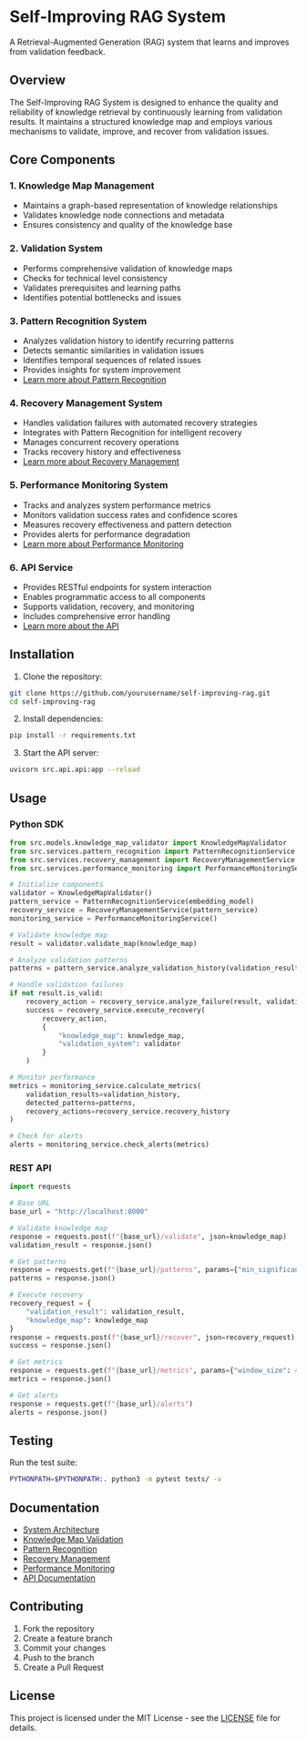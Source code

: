 # Self-Improving RAG System

A Retrieval-Augmented Generation (RAG) system that learns and improves from validation feedback.

## Overview

The Self-Improving RAG System is designed to enhance the quality and reliability of knowledge retrieval by continuously learning from validation results. It maintains a structured knowledge map and employs various mechanisms to validate, improve, and recover from validation issues.

## Core Components

### 1. Knowledge Map Management
- Maintains a graph-based representation of knowledge relationships
- Validates knowledge node connections and metadata
- Ensures consistency and quality of the knowledge base

### 2. Validation System
- Performs comprehensive validation of knowledge maps
- Checks for technical level consistency
- Validates prerequisites and learning paths
- Identifies potential bottlenecks and issues

### 3. Pattern Recognition System
- Analyzes validation history to identify recurring patterns
- Detects semantic similarities in validation issues
- Identifies temporal sequences of related issues
- Provides insights for system improvement
- [Learn more about Pattern Recognition](docs/pattern_recognition.md)

### 4. Recovery Management System
- Handles validation failures with automated recovery strategies
- Integrates with Pattern Recognition for intelligent recovery
- Manages concurrent recovery operations
- Tracks recovery history and effectiveness
- [Learn more about Recovery Management](docs/recovery_management.md)

### 5. Performance Monitoring System
- Tracks and analyzes system performance metrics
- Monitors validation success rates and confidence scores
- Measures recovery effectiveness and pattern detection
- Provides alerts for performance degradation
- [Learn more about Performance Monitoring](docs/performance_monitoring.md)

### 6. API Service
- Provides RESTful endpoints for system interaction
- Enables programmatic access to all components
- Supports validation, recovery, and monitoring
- Includes comprehensive error handling
- [Learn more about the API](docs/api.md)

## Installation

1. Clone the repository:
```bash
git clone https://github.com/yourusername/self-improving-rag.git
cd self-improving-rag
```

2. Install dependencies:
```bash
pip install -r requirements.txt
```

3. Start the API server:
```bash
uvicorn src.api.api:app --reload
```

## Usage

### Python SDK
```python
from src.models.knowledge_map_validator import KnowledgeMapValidator
from src.services.pattern_recognition import PatternRecognitionService
from src.services.recovery_management import RecoveryManagementService
from src.services.performance_monitoring import PerformanceMonitoringService

# Initialize components
validator = KnowledgeMapValidator()
pattern_service = PatternRecognitionService(embedding_model)
recovery_service = RecoveryManagementService(pattern_service)
monitoring_service = PerformanceMonitoringService()

# Validate knowledge map
result = validator.validate_map(knowledge_map)

# Analyze validation patterns
patterns = pattern_service.analyze_validation_history(validation_results)

# Handle validation failures
if not result.is_valid:
    recovery_action = recovery_service.analyze_failure(result, validation_history)
    success = recovery_service.execute_recovery(
        recovery_action,
        {
            "knowledge_map": knowledge_map,
            "validation_system": validator
        }
    )

# Monitor performance
metrics = monitoring_service.calculate_metrics(
    validation_results=validation_history,
    detected_patterns=patterns,
    recovery_actions=recovery_service.recovery_history
)

# Check for alerts
alerts = monitoring_service.check_alerts(metrics)
```

### REST API
```python
import requests

# Base URL
base_url = "http://localhost:8000"

# Validate knowledge map
response = requests.post(f"{base_url}/validate", json=knowledge_map)
validation_result = response.json()

# Get patterns
response = requests.get(f"{base_url}/patterns", params={"min_significance": 0.7})
patterns = response.json()

# Execute recovery
recovery_request = {
    "validation_result": validation_result,
    "knowledge_map": knowledge_map
}
response = requests.post(f"{base_url}/recover", json=recovery_request)
success = response.json()

# Get metrics
response = requests.get(f"{base_url}/metrics", params={"window_size": 48})
metrics = response.json()

# Get alerts
response = requests.get(f"{base_url}/alerts")
alerts = response.json()
```

## Testing

Run the test suite:
```bash
PYTHONPATH=$PYTHONPATH:. python3 -m pytest tests/ -v
```

## Documentation

- [System Architecture](docs/system-architecture.md)
- [Knowledge Map Validation](docs/knowledge-map-validation.md)
- [Pattern Recognition](docs/pattern_recognition.md)
- [Recovery Management](docs/recovery_management.md)
- [Performance Monitoring](docs/performance_monitoring.md)
- [API Documentation](docs/api.md)

## Contributing

1. Fork the repository
2. Create a feature branch
3. Commit your changes
4. Push to the branch
5. Create a Pull Request

## License

This project is licensed under the MIT License - see the [LICENSE](LICENSE) file for details. 